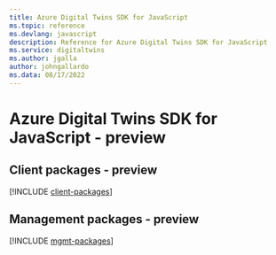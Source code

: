 ```yaml
---
title: Azure Digital Twins SDK for JavaScript
ms.topic: reference
ms.devlang: javascript
description: Reference for Azure Digital Twins SDK for JavaScript
ms.service: digitaltwins
ms.author: jgalla
author: johngallardo
ms.data: 08/17/2022
---
```

# Azure Digital Twins SDK for JavaScript - preview

## Client packages - preview
[!INCLUDE [client-packages](digital-twins-client-index.md)]
## Management packages - preview
[!INCLUDE [mgmt-packages](digital-twins-mgmt-index.md)]
